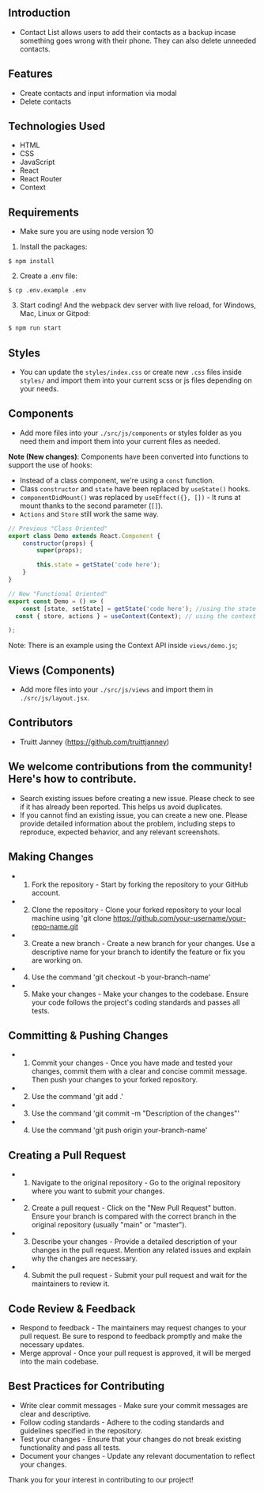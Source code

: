 ## Introduction
- Contact List allows users to add their contacts as a backup incase something goes wrong with their phone. They can also delete unneeded contacts.

## Features
- Create contacts and input information via modal
- Delete contacts

## Technologies Used
- HTML
- CSS
- JavaScript
- React
- React Router
- Context

## Requirements
- Make sure you are using node version 10

1. Install the packages:
```
$ npm install
```
2. Create a .env file:
```
$ cp .env.example .env
```
3. Start coding! And the webpack dev server with live reload, for Windows, Mac, Linux or Gitpod:

```bash
$ npm run start
```

## Styles
- You can update the `styles/index.css` or create new `.css` files inside `styles/` and import them into your current scss or js files depending on your needs.

## Components
- Add more files into your `./src/js/components` or styles folder as you need them and import them into your current files as needed.

**Note (New changes)**: Components have been converted into functions to support the use of hooks:
- Instead of a class component, we're using a `const` function.
- Class `constructor` and `state` have been replaced by `useState()` hooks.
- `componentDidMount()` was replaced by `useEffect({}, [])` - It runs at mount thanks to the second parameter (`[]`).
- `Actions` and `Store` still work the same way.

```jsx
// Previous "Class Oriented"
export class Demo extends React.Component {
	constructor(props) {
		super(props);

		this.state = getState('code here');
	}
}

// New "Functional Oriented"
export const Demo = () => (
	const [state, setState] = getState('code here'); //using the state (if needed)
  const { store, actions } = useContext(Context); // using the context (if needed)

);
```

Note: There is an example using the Context API inside `views/demo.js`;

## Views (Components)
- Add more files into your `./src/js/views` and import them in `./src/js/layout.jsx`.

## Contributors
- Truitt Janney (https://github.com/truittjanney)

## We welcome contributions from the community! Here's how to contribute.
- Search existing issues before creating a new issue. Please check to see if it has already been reported. This helps us avoid duplicates.
- If you cannot find an existing issue, you can create a new one. Please provide detailed information about the problem, including steps to reproduce, expected behavior, and any relevant screenshots.

## Making Changes
- 1) Fork the repository - Start by forking the repository to your GitHub account.
- 2) Clone the repository - Clone your forked repository to your local machine using 'git clone https://github.com/your-username/your-repo-name.git
- 3) Create a new branch - Create a new branch for your changes. Use a descriptive name for your branch to identify the feature or fix you are working on.
- 4) Use the command 'git checkout -b your-branch-name'
- 5) Make your changes - Make your changes to the codebase. Ensure your code follows the project's coding standards and passes all tests.

## Committing & Pushing Changes
- 1) Commit your changes - Once you have made and tested your changes, commit them with a clear and concise commit message. Then push your changes to your forked repository.
- 2) Use the command 'git add .'
- 3) Use the command 'git commit -m "Description of the changes"'
- 4) Use the command 'git push origin your-branch-name'

## Creating a Pull Request
- 1) Navigate to the original repository - Go to the original repository where you want to submit your changes.
- 2) Create a pull request - Click on the "New Pull Request" button. Ensure your branch is compared with the correct branch in the original repository (usually "main" or "master").
- 3) Describe your changes - Provide a detailed description of your changes in the pull request. Mention any related issues and explain why the changes are necessary.
- 4) Submit the pull request - Submit your pull request and wait for the maintainers to review it.

## Code Review & Feedback
- Respond to feedback - The maintainers may request changes to your pull request. Be sure to respond to feedback promptly and make the necessary updates.
- Merge approval - Once your pull request is approved, it will be merged into the main codebase.

## Best Practices for Contributing
- Write clear commit messages - Make sure your commit messages are clear and descriptive.
- Follow coding standards - Adhere to the coding standards and guidelines specified in the repository.
- Test your changes - Ensure that your changes do not break existing functionality and pass all tests.
- Document your changes - Update any relevant documentation to reflect your changes.

Thank you for your interest in contributing to our project!
